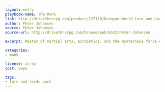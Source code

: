 ```yaml
---
layout: entry
playbook-name: The Monk
link: http://drivethrurpg.com/product/127110/Dungeon-World-Lore-and-Lords-Pack
author: Peter Johansen
source: Peter Johansen
source-url: http://drivethrurpg.com/browse/pub/6532/Peter-Johansen

excerpt: Master of martial arts, acrobatics, and the mysterious force of ki.

categories:
- monk

license: cc-by
cost: pwyw

tags:
- lore and lords pack
---
```

